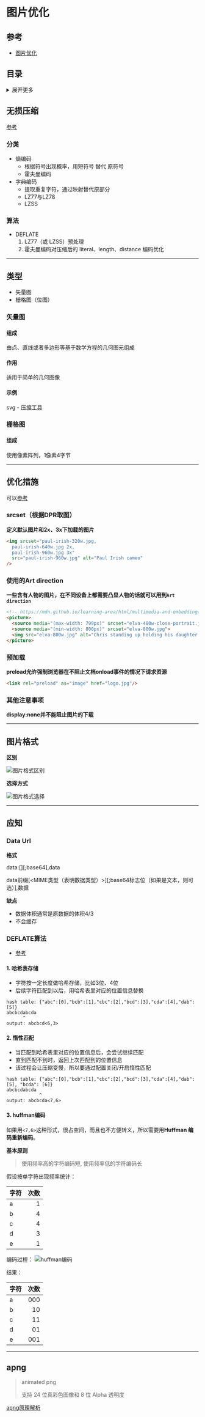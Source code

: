 # 图片优化

## 参考
- [图片优化](https://github.com/berwin/Blog/issues/28)

## 目录
<details>
<summary>展开更多</summary>

* [`无损压缩`](#无损压缩)
* [`图片类型`](#类型)
* [`图片格式`](#图片格式)
* [`apng`](#apng)
* [`优化措施`](#优化措施)
* [`应知`](#应知)

</details>

## 无损压缩
[参考](http://zhangbohun.github.io/2019/04/01/%E6%97%A0%E6%8D%9F%E5%8E%8B%E7%BC%A9%E7%AE%97%E6%B3%95%E7%90%86%E8%AE%BA%E5%AD%A6%E4%B9%A0%E6%80%BB%E7%BB%93/?utm_medium=hao.caibaojian.com&utm_source=hao.caibaojian.com)

### 分类
- 熵编码
  * 根据符号出现概率，用短符号 替代 原符号
  * 霍夫曼编码
- 字典编码
  * 提取重复字符，通过映射替代原部分
  * LZ77与LZ78
  * LZSS

### 算法
- DEFLATE
  1. LZ77（或 LZSS）预处理
  2. 霍夫曼编码对压缩后的 literal、length、distance 编码优化

---

## 类型
- 矢量图
- 栅格图（位图）

### 矢量图

#### 组成
由点、直线或者多边形等基于数学方程的几何图元组成

#### 作用
适用于简单的几何图像

#### 示例
svg - [压缩工具](https://github.com/svg/svgo)

### 栅格图

#### 组成
使用像素阵列，1像素4字节

---

## 优化措施

可以[参考](./移动端开发.md#图片模糊适配)

### srcset（根据DPR取图）

**定义默认图片和2x、3x下加载的图片**

```html
<img srcset="paul-irish-320w.jpg,
  paul-irish-640w.jpg 2x,
  paul-irish-960w.jpg 3x"
  src="paul-irish-960w.jpg" alt="Paul Irish cameo"
/>
```

### 使用<picture>的Art direction

**一些含有人物的图片，在不同设备上都需要凸显人物的话就可以用到`Art direction`**

```html
<!-- https://mdn.github.io/learning-area/html/multimedia-and-embedding/responsive-images/responsive.html -->
<picture>
  <source media="(max-width: 799px)" srcset="elva-480w-close-portrait.jpg">
  <source media="(min-width: 800px)" srcset="elva-800w.jpg">
  <img src="elva-800w.jpg" alt="Chris standing up holding his daughter Elva">
</picture>
```

### 预加载

**preload允许强制浏览器在不阻止文档onload事件的情况下请求资源**

```html
<link rel="preload" as="image" href="logo.jpg"/>
```

### 其他注意事项
**display:none并不能阻止图片的下载**

---

## 图片格式

**区别**

![图片格式区别](./图片格式区别.jpeg)

**选择方式**

![图片格式选择](./图片格式选择.jpeg)

---

## 应知

### Data Url

**格式**

data:[<mediatype>][;base64],data

data前缀[<MIME类型（表明数据类型）>][;base64标志位（如果是文本，则可选）],数据

**缺点**

- 数据体积通常是原数据的体积4/3
- 不会缓存

### DEFLATE算法

- [参考](https://luyuhuang.github.io/2020/04/28/gzip-and-deflate.html)

#### 1. 哈希表存储
- 字符按一定长度做哈希存储，比如3位、4位
- 后续字符匹配到以后，用哈希表里对应的位置信息替换

```
hash table: {"abc":[0],"bcb":[1],"cbc":[2],"bcd":[3],"cda":[4],"dab":[5]}
abcbcdabcda
      ^
output: abcbcd<6,3>
```

#### 2. 惰性匹配
- 当匹配到哈希表里对应的位置信息后，会尝试继续匹配
- 直到匹配不到时，返回上次匹配到的位置信息
- 该过程会让压缩变慢，所以要通过配置关闭/开启惰性匹配

```
hash table: {"abc":[0],"bcb":[1],"cbc":[2],"bcd":[3],"cda":[4],"dab":[5], "bcda": [6]}
abcbcdabcda
            ^
output: abcbcda<7,6>
```

#### 3. huffman编码
如果用`<7,6>`这种形式，很占空间，而且也不方便转义，所以需要用**Huffman 编码重新编码**。

**基本原则**

> 使用频率高的字符编码短, 使用频率低的字符编码长

假设按单字符出现频率统计：

| 字符 | 次数 |
| - | -: |
| a |	1 |
| b |	4 |
| c |	4 |
| d |	3 |
| e |	1 |

编码过程：
![huffman编码](./huffman编码.png)

结果：

| 字符 | 次数 |
| - | -: |
| a |	000 |
| b |	10 |
| c |	11 |
| d |	01 |
| e |	001 |

---

## apng
> animated png
>
> 支持 24 位真彩色图像和 8 位 Alpha 透明度

[apng原理解析](https://musicfe.dev/apng/)

